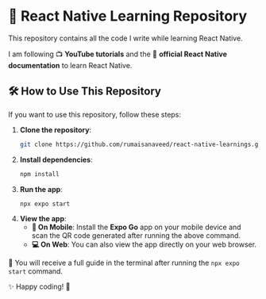# 🚀 React Native Learning Repository  

This repository contains all the code I write while learning React Native.  

I am following 📺 **YouTube tutorials** and the 📖 **official React Native documentation** to learn React Native.

## 🛠️ How to Use This Repository  

If you want to use this repository, follow these steps:  

1. **Clone the repository**:  
   ```bash
   git clone https://github.com/rumaisanaveed/react-native-learnings.git
   ```
2. **Install dependencies**:  
   ```bash
   npm install
   ```
3. **Run the app**:  
   ```bash
   npx expo start
   ```
4. **View the app**:  
   - **📱 On Mobile**: Install the **Expo Go** app on your mobile device and scan the QR code generated after running the above command.  
   - **💻 On Web**: You can also view the app directly on your web browser.

📝 You will receive a full guide in the terminal after running the `npx expo start` command.

✨ Happy coding! 🚀
